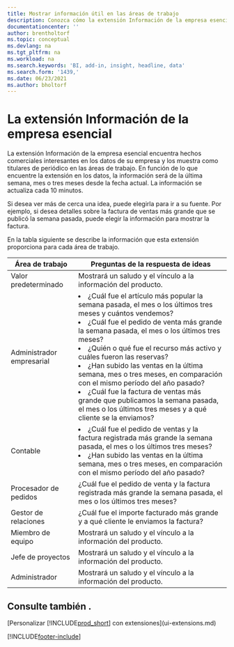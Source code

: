 ```yaml
---
title: Mostrar información útil en las áreas de trabajo
description: Conozca cómo la extensión Información de la empresa esencial rota una serie de ideas comerciales en las áreas de trabajo.
documentationcenter: ''
author: brentholtorf
ms.topic: conceptual
ms.devlang: na
ms.tgt_pltfrm: na
ms.workload: na
ms.search.keywords: 'BI, add-in, insight, headline, data'
ms.search.form: '1439,'
ms.date: 06/23/2021
ms.author: bholtorf
---
```


# <a name="the-essential-business-insights-extension"></a>La extensión Información de la empresa esencial

La extensión Información de la empresa esencial encuentra hechos comerciales interesantes en los datos de su empresa y los muestra como titulares de periódico en las áreas de trabajo. En función de lo que encuentre la extensión en los datos, la información será de la última semana, mes o tres meses desde la fecha actual. La información se actualiza cada 10 minutos.  

Si desea ver más de cerca una idea, puede elegirla para ir a su fuente. Por ejemplo, si desea detalles sobre la factura de ventas más grande que se publicó la semana pasada, puede elegir la información para mostrar la factura.

En la tabla siguiente se describe la información que esta extensión proporciona para cada área de trabajo.

|Área de trabajo|Preguntas de la respuesta de ideas|
|----|-----|
|Valor predeterminado|Mostrará un saludo y el vínculo a la información del producto.|
|Administrador empresarial|<li> ¿Cuál fue el artículo más popular la semana pasada, el mes o los últimos tres meses y cuántos vendemos?<br><li> ¿Cuál fue el pedido de venta más grande la semana pasada, el mes o los últimos tres meses?<br><li> ¿Quién o qué fue el recurso más activo y cuáles fueron las reservas?<br><li> ¿Han subido las ventas en la última semana, mes o tres meses, en comparación con el mismo período del año pasado?<br><li> ¿Cuál fue la factura de ventas más grande que publicamos la semana pasada, el mes o los últimos tres meses y a qué cliente se la enviamos?</li> |
|Contable|<li> ¿Cuál fue el pedido de ventas y la factura registrada más grande la semana pasada, el mes o los últimos tres meses?<br><li> ¿Han subido las ventas en la última semana, mes o tres meses, en comparación con el mismo período del año pasado? |
|Procesador de pedidos| ¿Cuál fue el pedido de venta y la factura registrada más grande la semana pasada, el mes o los últimos tres meses?|
|Gestor de relaciones| ¿Cuál fue el importe facturado más grande y a qué cliente le enviamos la factura?|
|Miembro de equipo| Mostrará un saludo y el vínculo a la información del producto.|
|Jefe de proyectos| Mostrará un saludo y el vínculo a la información del producto.|
|Administrador| Mostrará un saludo y el vínculo a la información del producto.|

## <a name="see-also"></a>Consulte también .

[Personalizar [!INCLUDE[prod_short](includes/prod_short.md)] con extensiones](ui-extensions.md)

[!INCLUDE[footer-include](includes/footer-banner.md)]
